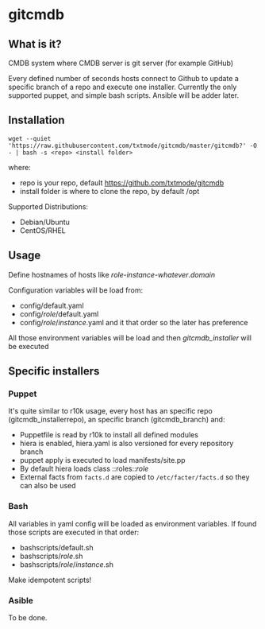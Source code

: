 # gitcmdb
## What is it?

CMDB system where CMDB server is git server (for example GitHub)

Every defined number of seconds hosts connect to Github to update a specific branch of a repo and execute one installer. Currently the only supported puppet, and simple bash scripts. Ansible will be adder later.


## Installation

```
wget --quiet 'https://raw.githubusercontent.com/txtmode/gitcmdb/master/gitcmdb?' -O - | bash -s <repo> <install folder>
```
where:
* repo is your repo, default https://github.com/txtmode/gitcmdb
* install folder is where to clone the repo, by default /opt

Supported Distributions:
* Debian/Ubuntu
* CentOS/RHEL

## Usage
Define hostnames of hosts like *role*-*instance*-*whatever*.*domain*

Configuration variables will be load from:
* config/default.yaml
* config/*role*/default.yaml
* config/*role*/*instance*.yaml
and it that order so the later has preference

All those environment variables will be load and then *gitcmdb_installer* will be executed

## Specific installers
### Puppet
It's quite similar to r10k usage, every host has an specific repo (gitcmdb_installerrepo), an specific branch (gitcmdb_branch) and:
* Puppetfile is read by r10k to install all defined modules
* hiera is enabled, hiera.yaml is also versioned for every repository branch
* puppet apply is executed to load manifests/site.pp
* By default hiera loads class ::roles::*role*
* External facts from `facts.d` are copied to `/etc/facter/facts.d` so they can also be used

### Bash
All variables in yaml config will be loaded as environment variables.
If found those scripts are executed in that order:
* bashscripts/default.sh
* bashscripts/*role*.sh
* bashscripts/*role*/*instance*.sh

Make idempotent scripts!

### Asible
To be done.
